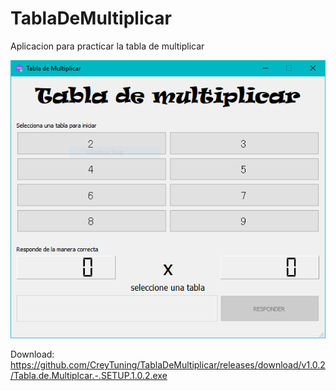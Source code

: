 # TablaDeMultiplicar
Aplicacion para practicar la tabla de multiplicar


![alt text](https://github.com/CreyTuning/TablaDeMultiplicar/blob/master/Resources/IMG1.PNG)

Download: https://github.com/CreyTuning/TablaDeMultiplicar/releases/download/v1.0.2/Tabla.de.Multiplcar.-.SETUP.1.0.2.exe
